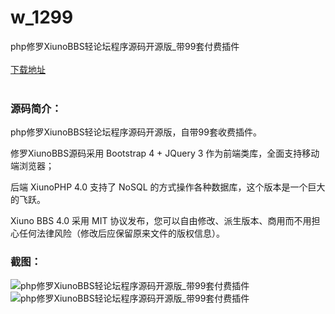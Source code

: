 # w_1299
php修罗XiunoBBS轻论坛程序源码开源版_带99套付费插件
<br/></br>
[下载地址](https://www.uuid2.com/1299.html "下载地址")
<br/></br>
<h3>源码简介：</h3>
<p>php修罗XiunoBBS轻论坛程序源码开源版，自带99套收费插件。<p>
<p>修罗XiunoBBS源码采用 Bootstrap 4 + JQuery 3 作为前端类库，全面支持移动端浏览器；<p>
<p>后端 XiunoPHP 4.0 支持了 NoSQL 的方式操作各种数据库，这个版本是一个巨大的飞跃。<p>
<p>Xiuno BBS 4.0 采用 MIT 协议发布，您可以自由修改、派生版本、商用而不用担心任何法律风险（修改后应保留原来文件的版权信息）。<p>
<h3>截图：</h3>
<img src="https://www.uuid2.com/wp-content/uploads/img/202107/863f776634.jpg" alt="php修罗XiunoBBS轻论坛程序源码开源版_带99套付费插件"><img src="https://www.uuid2.com/wp-content/uploads/img/202107/464b23b328.jpg" alt="php修罗XiunoBBS轻论坛程序源码开源版_带99套付费插件">
